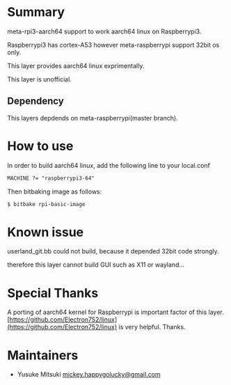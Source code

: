 # Summary

meta-rpi3-aarch64 support to work aarch64 linux on Raspberrypi3.

Raspberrypi3 has cortex-A53 however meta-raspberrypi support 32bit os only.

This layer provides aarch64 linux exprimentally.

This layer is unofficial.

## Dependency

This layers depdends on meta-raspberrypi(master branch).

# How to use

In order to build aarch64 linux, add the following line to your local.conf

```txt
MACHINE ?= "raspberrypi3-64"
```

Then bitbaking image as follows:

```bash
$ bitbake rpi-basic-image
```

# Known issue

userland_git.bb could not build, because it depended 32bit code strongly.

therefore this layer cannot build GUI such as X11 or wayland...

# Special Thanks

A porting of aarch64 kernel for Raspberrypi is important factor of this layer. [https://github.com/Electron752/linux](https://github.com/Electron752/linux) is very helpful. Thanks.

# Maintainers

* Yusuke Mitsuki <mickey.happygolucky@gmail.com>

